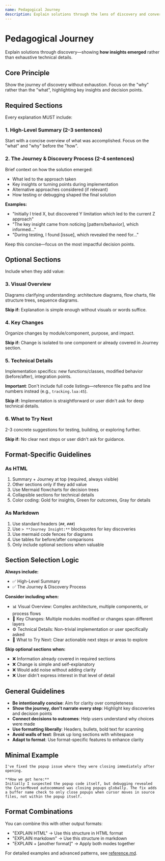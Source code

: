 ```yaml
---
name: Pedagogical Journey
description: Explain solutions through the lens of discovery and conversation journey, emphasizing how insights emerged rather than exhaustive technical details. Use when explaining code changes, decision-making processes, problem-solving approaches, or any narrative that benefits from showing the "why" before the "what". Trigger with JOURNEY keyword.
---
```


# Pedagogical Journey

Explain solutions through discovery—showing **how insights emerged** rather than exhaustive technical details.

## Core Principle

Show the journey of discovery without exhaustion. Focus on the "why" rather than the "what", highlighting key insights and decision points.

## Required Sections

Every explanation MUST include:

### 1. High-Level Summary (2-3 sentences)

Start with a concise overview of what was accomplished. Focus on the "what" and "why" before the "how".

### 2. The Journey & Discovery Process (2-4 sentences)

Brief context on how the solution emerged:
- What led to the approach taken
- Key insights or turning points during implementation
- Alternative approaches considered (if relevant)
- How testing or debugging shaped the final solution

**Examples:**
- "Initially I tried X, but discovered Y limitation which led to the current Z approach"
- "The key insight came from noticing [pattern/behavior], which informed..."
- "During testing, I found [issue], which revealed the need for..."

Keep this concise—focus on the most impactful decision points.

## Optional Sections

Include when they add value:

### 3. Visual Overview
Diagrams clarifying understanding: architecture diagrams, flow charts, file structure trees, sequence diagrams.

**Skip if:** Explanation is simple enough without visuals or words suffice.

### 4. Key Changes
Organize changes by module/component, purpose, and impact.

**Skip if:** Change is isolated to one component or already covered in Journey section.

### 5. Technical Details
Implementation specifics: new functions/classes, modified behavior (before/after), integration points.

**Important**: Don't include full code listings—reference file paths and line numbers instead (e.g., `tracking.lua:45`).

**Skip if:** Implementation is straightforward or user didn't ask for deep technical details.

### 6. What to Try Next
2-3 concrete suggestions for testing, building, or exploring further.

**Skip if:** No clear next steps or user didn't ask for guidance.

## Format-Specific Guidelines

### As HTML
1. Summary + Journey at top (required, always visible)
2. Other sections only if they add value
3. Use Mermaid flowcharts for decision trees
4. Collapsible sections for technical details
5. Color coding: Gold for insights, Green for outcomes, Gray for details

### As Markdown
1. Use standard headers (`##`, `###`)
2. Use `> **Journey Insight:**` blockquotes for key discoveries
3. Use mermaid code fences for diagrams
4. Use tables for before/after comparisons
5. Only include optional sections when valuable

## Section Selection Logic

**Always include:**
- ✅ High-Level Summary
- ✅ The Journey & Discovery Process

**Consider including when:**
- 📊 Visual Overview: Complex architecture, multiple components, or process flows
- 🔧 Key Changes: Multiple modules modified or changes span different layers
- ⚙️ Technical Details: Non-trivial implementation or user specifically asked
- 🚀 What to Try Next: Clear actionable next steps or areas to explore

**Skip optional sections when:**
- ❌ Information already covered in required sections
- ❌ Change is simple and self-explanatory
- ❌ Would add noise without adding clarity
- ❌ User didn't express interest in that level of detail

## General Guidelines

- **Be intentionally concise**: Aim for clarity over completeness
- **Show the journey, don't narrate every step**: Highlight key discoveries and decision points
- **Connect decisions to outcomes**: Help users understand why choices were made
- **Use formatting liberally**: Headers, bullets, bold text for scanning
- **Avoid walls of text**: Break up long sections with whitespace
- **Adapt to format**: Use format-specific features to enhance clarity

## Minimal Example

```
I've fixed the popup issue where they were closing immediately after opening.

**How we got here:**
Initially I suspected the popup code itself, but debugging revealed the CursorMoved autocommand was closing popups globally. The fix adds a buffer name check to only close popups when cursor moves in source files, not within the popup itself.
```

## Format Combinations

You can combine this with other output formats:
- "EXPLAIN HTML" → Use this structure in HTML format
- "EXPLAIN markdown" → Use this structure in markdown
- "EXPLAIN + [another format]" → Apply both modes together

For detailed examples and advanced patterns, see [reference.md](reference.md).
